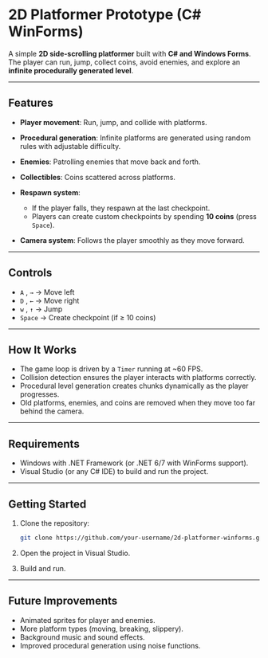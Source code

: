 

# 2D Platformer Prototype (C# WinForms)

A simple **2D side-scrolling platformer** built with **C# and Windows Forms**.
The player can run, jump, collect coins, avoid enemies, and explore an **infinite procedurally generated level**.

---

## Features

* **Player movement**: Run, jump, and collide with platforms.
* **Procedural generation**: Infinite platforms are generated using random rules with adjustable difficulty.
* **Enemies**: Patrolling enemies that move back and forth.
* **Collectibles**: Coins scattered across platforms.
* **Respawn system**:

  * If the player falls, they respawn at the last checkpoint.
  * Players can create custom checkpoints by spending **10 coins** (press `Space`).
* **Camera system**: Follows the player smoothly as they move forward.

---

## Controls

* `A` , `→`   → Move left
* `D` , `←` → Move right
* `w` , `↑` → Jump
* `Space` → Create checkpoint (if ≥ 10 coins)

---

## How It Works

* The game loop is driven by a `Timer` running at \~60 FPS.
* Collision detection ensures the player interacts with platforms correctly.
* Procedural level generation creates chunks dynamically as the player progresses.
* Old platforms, enemies, and coins are removed when they move too far behind the camera.

---

## Requirements

* Windows with .NET Framework (or .NET 6/7 with WinForms support).
* Visual Studio (or any C# IDE) to build and run the project.

---

## Getting Started

1. Clone the repository:

   ```sh
   git clone https://github.com/your-username/2d-platformer-winforms.git
   ```
2. Open the project in Visual Studio.
3. Build and run.

---

## Future Improvements

* Animated sprites for player and enemies.
* More platform types (moving, breaking, slippery).
* Background music and sound effects.
* Improved procedural generation using noise functions.

